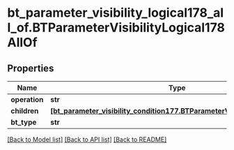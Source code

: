 # bt_parameter_visibility_logical178_all_of.BTParameterVisibilityLogical178AllOf

## Properties
Name | Type | Description | Notes
------------ | ------------- | ------------- | -------------
**operation** | **str** |  | [optional] 
**children** | [**[bt_parameter_visibility_condition177.BTParameterVisibilityCondition177]**](BTParameterVisibilityCondition177.md) |  | [optional] 
**bt_type** | **str** |  | [optional] 

[[Back to Model list]](../README.md#documentation-for-models) [[Back to API list]](../README.md#documentation-for-api-endpoints) [[Back to README]](../README.md)


